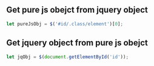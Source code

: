 ## Get pure js obejct from jquery object
```js
let pureJsObj = $('#id/.class/element')[0];
```

## Get jquery object from pure js obejct
```js
let jqObj = $(document.getElementById('id'));
```
